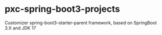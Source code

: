# pxc-spring-boot3-projects
Customizer spring-boot3-starter-parent framework, based on SpringBoot 3.X and JDK 17
